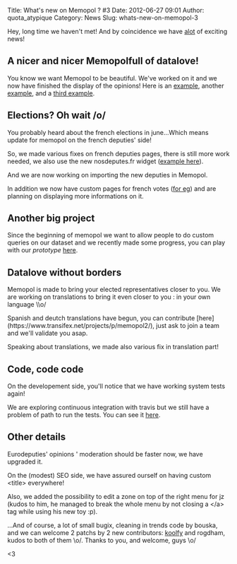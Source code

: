 Title: What's new on Memopol ? #3
Date: 2012-06-27 09:01
Author: quota_atypique
Category: News
Slug: whats-new-on-memopol-3

Hey, long time we haven't met! And by coincidence we have
[alot](http://4.bp.blogspot.com/_D_Z-D2tzi14/S8TRIo4br3I/AAAAAAAACv4/Zh7_GcMlRKo/s1600/ALOT.png)
of exciting news!

A nicer and nicer Memopol**full of datalove!**
----------------------------------------------

You know we want Memopol to be beautiful. We've worked on it and we now
have finished the display of the opinions! Here is an
[example](https://memopol.lqdn.fr/europe/parliament/opinion/4009/),
another
[example](https://memopol.lqdn.fr/europe/parliament/opinion/3949/), and
a [third
example](https://memopol.lqdn.fr/europe/parliament/opinion/3977/).

Elections? Oh wait /o/
----------------------

You probably heard about the french elections in june…Which means update
for memopol on the french deputies' side!

So, we made various fixes on french deputies pages, there is still more
work needed, we also use the new nosdeputes.fr widget ([example
here](https://memopol.lqdn.fr/france/assemblee/depute/PatriciaAdam/)).

And we are now working on importing the new deputies in Memopol.

In addition we now have custom pages for french votes ([for
eg](https://memopol.lqdn.fr/france/assemblee/vote/Vote_final_loi_Hadopi/))
and are planning on displaying more informations on it.

Another big project
-------------------

Since the beginning of memopol we want to allow people to do custom
queries on our dataset and we recently made some progress, you can play
with our *prototype*
[here](https://memopol.lqdn.fr/europe/parliament/query/).

Datalove without borders
------------------------

<div id="magicdomid86">
Memopol is made to bring your elected representatives closer to you. We
are working on translations to bring it even closer to you : in your own
language \\o/

</p>
Spanish and deutch translations have begun, you can contribute
[here](https://www.transifex.net/projects/p/memopol2/), just ask to join
a team and we'll validate you asap.

Speaking about translations, we made also various fix in translation
part!

Code, code code
---------------

On the developement side, you'll notice that we have working system
tests again!

We are exploring continuous integration with travis but we still have a
problem of path to run the tests. You can see it
[here](http://travis-ci.org/#/Psycojoker/memopol2).

Other details
-------------

Eurodeputies' opinions ' moderation should be faster now, we have
upgraded it.

On the (modest) SEO side, we have assured ourself on having custom
\<title\> everywhere!

Also, we added the possibility to edit a zone on top of the right menu
for jz (kudos to him, he managed to break the whole menu by not closing
a \</a\> tag while using his new toy :p).

…And of course, a lot of small bugix, cleaning in trends code by bouska,
and we can welcome 2 patchs by 2 new contributors:
[koolfy](http://koolfy.be/) and rogdham, kudos to both of them \\o/.
Thanks to you, and welcome, guys \\o/

\<3

</div>

